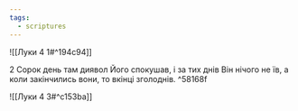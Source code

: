 ```yaml
---
tags:
  - scriptures
---
```


![[Луки 4 1#^194c94]]

2 Сорок день там диявол Його спокушав, і за тих днів Він нічого не їв, а коли закінчились вони, то вкінці зголоднів. ^58168f

![[Луки 4 3#^c153ba]]